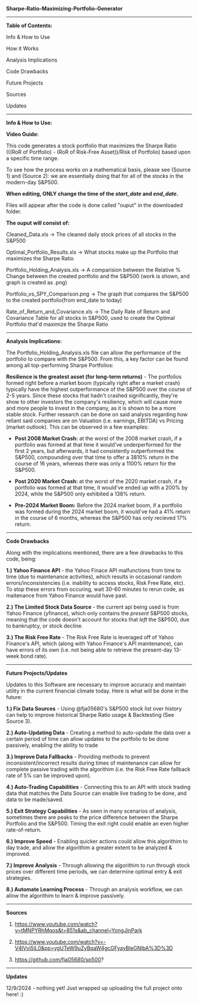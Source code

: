 **Sharpe-Ratio-Maximizing-Portfolio-Generator**

--------------------------------------------------------------------------------------------------------------------------------
**Table of Contents:**

Info & How to Use

How it Works

Analysis Implications

Code Drawbacks

Future Projects

Sources

Updates

--------------------------------------------------------------------------------------------------------------------------------
**Info & How to Use:**

**Video Guide:**

This code generates a stock portfolio that maximizes the Sharpe Ratio (((RoR of Portfolio) - (RoR of Risk-Free Asset))/Risk of Portfolio) based upon a specific time range. 

To see how the process works on a mathematical basis, please see (Source 1) and (Source 2): we are essentially doing that for all of the stocks in the modern-day S&P500.

**When editing, ONLY change the time of the _start_date_ and _end_date_.**

Files will appear after the code is done called "ouput" in the downloaded folder. 

**The ouput will consist of:**

Cleaned_Data.xls                           -> The cleaned daily stock prices of all stocks in the S&P500

Optimal_Portfolio_Results.xls              -> What stocks make up the Portfolio that maximizes the Sharpe Ratio

Portfolio_Holding_Analysis.xls             -> A comparision between the Relative % Change between the created portfolio and the S&P500 (work is shown, and graph is created as .png)

Portfolio_vs_SPY_Comparison.png            -> The graph that compares the S&P500 to the created portfolio(from end_date to today)

Rate_of_Return_and_Covariance.xls          -> The Daily Rate of Return and Covariance Table for all stocks in S&P500, used to create the Optimal Portfolio that'd maximize the Sharpe Ratio

--------------------------------------------------------------------------------------------------------------------------------
**Analysis Implications:**

The Portfolio_Holding_Analysis.xls file can allow the performance of the portfolio to compare with the S&P500. From this, a key factor can be found among all top-performing Sharpe Portfolios:

**Resilience is the greatest asset (for long-term returns)** - The portfolios formed right before a market boom (typically right after a market crash) typically have the highest outperformance of the S&P500 over the course of 2-5 years. Since these stocks that hadn't crashed significantly, they're show to other investors the company's resiliency, which will cause more and more people to invest in the company, as it is shown to be a more stable stock. Further research can be done on said analysis regarding how reliant said companies are on Valuation (i.e. earnings, EBITDA) vs Pricing (market outlook). 
This can be observed in a few examples:

- **Post 2008 Market Crash:** at the worst of the 2008 market crash, if a portfolio was formed at that time it would've underperformed for the first 2 years, but afterwards, it had consistently outperformed the S&P500, compounding over that time to offer a 3810% return in the course of 16 years, whereas there was only a 1100% return for the S&P500.
  
- **Post 2020 Market Crash:** at the worst of the 2020 market crash, if a portfolio was formed at that time, it would've ended up with a 200% by 2024, while the S&P500 only exhibited a 138% return.
  
- **Pre-2024 Market Boom:** Before the 2024 market boom, if a portfolio was formed during the 2024 market boom, it would've had a 41% return in the course of 6 months, whereas the S&P500 has only recieved 17% return.


--------------------------------------------------------------------------------------------------------------------------------
**Code Drawbacks**

Along with the implications mentioned, there are a few drawbacks to this code, being:

**1.) Yahoo Finance API** - the Yahoo Finace API malfunctions from time to time (due to maintenance activities), which results in occasional random errors/inconsistencies (i.e. inability to access stocks, Risk Free Rate, etc). To stop these errors from occuring, wait 30-60 minutes to rerun code, as maitenance from Yahoo Finance would have past.

**2.) The Limited Stock Data Source** - the current api being used is from Yahoo Finance (yfinance), which only contains the *present* S&P500 stocks, meaning that the code doesn't account for stocks that *left* the S&P500, due to bankruptcy, or stock decline.

**3.) The Risk Free Rate** - The Risk Free Rate is leveraged off of Yahoo Finance's API, which (along with Yahoo Finance's API maintenance), can have errors of its own (i.e. not being able to retrieve the present-day 13-week bond rate). 

--------------------------------------------------------------------------------------------------------------------------------
**Future Projects/Updates**

Updates to this Software are necessary to improve accuracy and maintain utility in the current financial climate today. Here is what will be done in the future:

**1.) Fix Data Sources** - Using @fja05680's S&P500 stock list over history can help to improve historical Sharpe Ratio usage & Backtesting (See Source 3).

**2.) Auto-Updating Data** - Creating a method to auto-update the data over a certain period of time can allow updates to the portfolio to be done passively, enabling the ability to trade

**3.) Improve Data Fallbacks** - Providing methods to prevent inconsistent/incorrect results during times of maintenance can allow for complete passive trading with the algorithim (i.e. the Risk Free Rate fallback rate of 5% can be improved upon).

**4.) Auto-Trading Capabilities** - Connecting this to an API with stock trading data that matches the Data Source can enable live trading to be done, and data to be made/saved.

**5.) Exit Strategy Capabilities** - As seen in many scenarios of analysis, sometimes there are peaks to the price difference between the Sharpe Portfolio and the S&P500. Timing the exit right could enable an even higher rate-of-return. 

**6.) Improve Speed** - Enabling quicker actions could allow this algorithim to day trade, and allow the algorithim a greater extent to be analyzed & improved.

**7.) Improve Analysis** - Through allowing the algorithim to run through stock prices over different time periods, we can determine optimal entry & exit strategies. 

**8.) Automate Learning Process** - Through an analysis workflow, we can allow the algorithim to learn & improve passively.

--------------------------------------------------------------------------------------------------------------------------------
**Sources**

1. https://www.youtube.com/watch?v=tMNPYRhMqos&t=851s&ab_channel=YongJinPark

2. https://www.youtube.com/watch?v=-V4lVvi5lL0&pp=ygUTeW9uZyBqaW4gcGFyayBleGNlbA%3D%3D

3. https://github.com/fja05680/sp500?

--------------------------------------------------------------------------------------------------------------------------------

**Updates**

12/9/2024 - nothing yet! Just wrapped up uploading the full project onto here! :)
